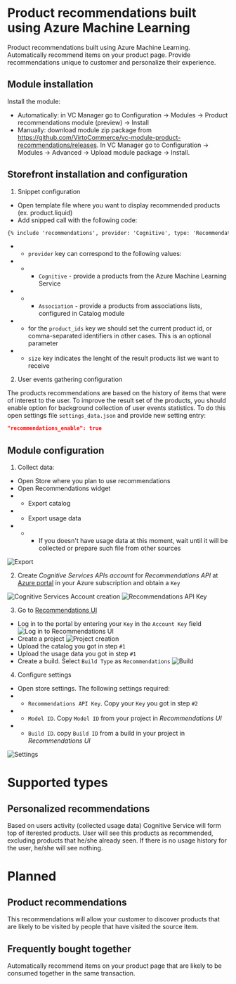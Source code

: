 # Product recommendations built using Azure Machine Learning
Product recommendations built using Azure Machine Learning. Automatically recommend items on your product page. Provide recommendations unique to customer and personalize their experience.

## Module installation
Install the module:
* Automatically: in VC Manager go to Configuration -> Modules -> Product recommendations module (preview) -> Install
* Manually: download module zip package from https://github.com/VirtoCommerce/vc-module-product-recommendations/releases. In VC Manager go to Configuration -> Modules -> Advanced -> Upload module package -> Install.

## Storefront installation and configuration
1. Snippet configuration
* Open template file where you want to display recommended products (ex. product.liquid)
* Add snipped call with the following code:
```html
{% include 'recommendations', provider: 'Cognitive', type: 'Recommendations', product_ids: product.id, size: 5 %}
```
* * `provider` key can correspond to the following values:
* * * `Cognitive` - provide a products from the Azure Machine Learning Service
* * * `Association` - provide a products from associations lists, configured in Catalog module
* * for the `product_ids` key we should set the current product id, or comma-separated identifiers in other cases. This is an optional parameter
* * `size` key indicates the lenght of the result products list we want to receive

2. User events gathering configuration

The products recommendations are based on the history of items that were of interest to the user. To improve the result set of the products, you should enable option for background collection of user events statistics. To do this open settings file `settings_data.json` and provide new setting entry:
```json
"recommendations_enable": true
```

## Module configuration
1. Collect data:
* Open Store where you plan to use recommendations
 * Open Recommendations widget
 * * Export catalog
 * * Export usage data
 * * * If you doesn't have usage data at this moment, wait until it will be collected or prepare such file from other sources

![Export](https://cloud.githubusercontent.com/assets/6369252/24508625/76309dd6-157d-11e7-91a4-e7e57e53eff6.png)

2. Create *Cognitive Services APIs account* for *Recommendations API* at [Azure portal](https://portal.azure.com/) in your Azure subscription and obtain a `Key`


![Cognitive Services Account creation](https://cloud.githubusercontent.com/assets/6369252/24510020/6b4eb494-1581-11e7-9a39-d7bd2ab290cd.png)
![Recommendations API Key](https://cloud.githubusercontent.com/assets/6369252/24510073/8d7f40ba-1581-11e7-8321-3fc20c4a0afa.png)

3. Go to [Recommendations UI](https://recommendations-portal.azurewebsites.net)
* Log in to the portal by entering your `Key` in the `Account Key` field
![Log in to Recommendations UI](https://docs.microsoft.com/en-us/azure/media/cognitive-services/reco_signin.png)
* Create a project
![Project creation](https://docs.microsoft.com/en-us/azure/media/cognitive-services/reco_projects.png)
* Upload the catalog you got in step `#1`
* Upload the usage data you got in step `#1`
* Create a build. Select `Build Type` as `Recommendations`
![Build](https://docs.microsoft.com/en-us/azure/media/cognitive-services/reco_firstmodel.png)
4. Configure settings
 * Open store settings. The following settings required:
 * * `Recommendations API Key`. Copy your `Key` you got in step `#2`
 * * `Model ID`. Copy `Model ID` from your project in *Recommendations UI*
 * * `Build ID`. copy `Build ID` from a build in your project in *Recommendations UI*
 
![Settings](https://cloud.githubusercontent.com/assets/6369252/24510451/b2e97a90-1582-11e7-91d4-1981dabab136.png)

# Supported types
## Personalized recommendations
Based on users activity (collected usage data) Cognitive Service will form top of iterested products. User will see this products as recommended, excluding products that he/she already seen. If there is no usage history for the user, he/she will see nothing.

# Planned
## Product recommendations
This recommendations will allow your customer to discover products that are likely to be visited by people that have visited the source item.

## Frequently bought together
Automatically recommend items on your product page that are likely to be consumed together in the same transaction.
